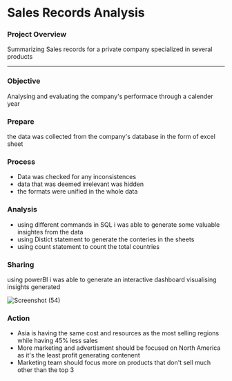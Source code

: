 # Sales Records Analysis 

### Project Overview 

Summarizing Sales records for a private company specialized in several products 

---

### Objective 

Analysing and evaluating the company's performace through a calender year

### Prepare 

the data was collected from the company's database in the form of excel sheet

### Process

- Data was checked for any inconsistences
- data that was deemed irrelevant was hidden
- the formats were unified in the whole data

### Analysis 

- using different commands in SQL i was able to generate some valuable insightes from the data
- using Distict statement to generate the conteries in the sheets
- using count statement to count the total countries

### Sharing 

using powerBI i was able to generate an interactive dashboard visualising insights generated


![Screenshot (54)](https://github.com/user-attachments/assets/c14efb84-a6ef-4d67-a4fa-2fa640d09fc1)


### Action

- Asia is having the same cost and resources as the most selling regions while having 45% less sales
- More marketing and advertisment should be focused on North America as it's the least profit generating contenent
- Marketing team should focus more on products that don't sell much other than the top 3
